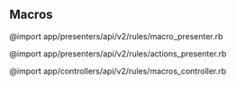 ## Macros

@import app/presenters/api/v2/rules/macro_presenter.rb

@import app/presenters/api/v2/rules/actions_presenter.rb

@import app/controllers/api/v2/rules/macros_controller.rb
